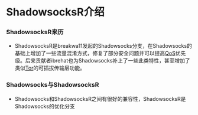 # ShadowsocksR介绍

### ShadowsocksR来历

* ShadowsocksR是breakwa11发起的Shadowsocks分支，在Shadowsocks的基础上增加了一些流量混淆方式，修复了部分安全问题并可以提高[QoS](https://zh.wikipedia.org/wiki/QoS)优先级。后来贡献者ibrehat也为Shadowsocks补上了一些此类特性，甚至增加了类似[Tor](https://zh.wikipedia.org/wiki/Tor)的可插拔传输层功能。

### Shadowsocks与ShadowsocksR

* Shadowsocks和ShadowsocksR之间有很好的兼容性，ShadowsocksR是Shadowsocks的优化分支



